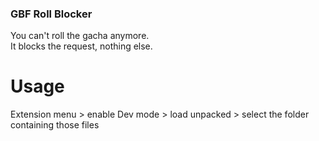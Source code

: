 ### GBF Roll Blocker  
You can't roll the gacha anymore.  
It blocks the request, nothing else.  
  
# Usage  
Extension menu > enable Dev mode > load unpacked > select the folder containing those files